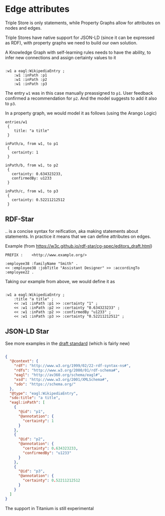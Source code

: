 # Edge attributes

Triple Store is only statements, while Property Graphs allow for attributes on nodes and edges. 

Triple Stores have native support for JSON-LD (since it can be expressed as RDF), with property graphs we need to build 
our own solution.
 
A Knowledge Graph with self-learning rules needs to have the ability, to infer new connections and assign certainty values to it
```

:w1 a eagl:WikipediaEntry ;
    :w1 :inPath :p1
    :w1 :inPath :p2
    :w1 :inPath :p3
```

The entry ``w1``  was in this case manually preassigned to `p1`. User feedback confirmed a recommendation for ``p2``. And 
the model suggests to add it also to ``p3``. 

In a property graph, we would model it as follows (using the Arango Logic)

````
entries/w1
 {
    title: "a title"
 }

inPath/a, from w1, to p1
 {
   certainty: 1
 }

inPath/b, from w1, to p2
 {
   certainty: 0.634323233, 
   confirmedBy: u1233
 }
 
inPath/c, from w1, to p3
 {
   certainty: 0.52211212512
 }
````

## RDF-Star

.. is a concise syntax for reification, aka making statements about statements. In practice it means that we can define 
attributes on edges. 

Example (from https://w3c.github.io/rdf-star/cg-spec/editors_draft.html)
```turtle
PREFIX :    <http://www.example.org/>

:employee38 :familyName "Smith" .
<< :employee38 :jobTitle "Assistant Designer" >> :accordingTo :employee22 .
```


Taking our example from above, we would define it as


```turtle

:w1 a eagl:WikipediaEntry ;
    :title "a title" ; 
    << :w1 :inPath :p1 >> :certainty "1" ;
    << :w1 :inPath :p2 >> :certainty "0.634323233" ;
    << :w1 :inPath :p2 >> :confirmedBy "u1233" ;
    << :w1 :inPath :p3 >> :certainty "0.52211212512" ;
```

## JSON-LD Star

See more examples in the [draft standard](https://json-ld.github.io/json-ld-star/#basic-concepts) (which is fairly new)

```json

{
  "@context": {
    "rdf": "http://www.w3.org/1999/02/22-rdf-syntax-ns#",
    "rdfs": "http://www.w3.org/2000/01/rdf-schema#",
    "eagl": "http://av360.org/schema/eagl#",
    "xsd": "http://www.w3.org/2001/XMLSchema#",
    "sdo": "https://schema.org/"
  },
  "@type": "eagl:WikipediaEntry",
  "sdo:title": "a title", 
  "eagl:inPath": [
    {
      "@id": "p1",
      "@annotation": {
        "certainty": 1
      }
    },
    {
      "@id": "p2",
      "@annotation": {
        "certainty": 0.634323233, 
        "confirmedBy": "u1233"
      }
    },
    {
      "@id": "p3",
      "@annotation": {
        "certainty": 0.52211212512
      }
    }
  ]
}
```

The support in Titanium is still experimental
